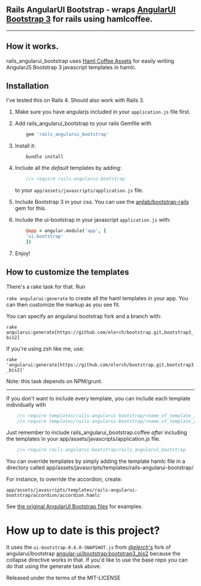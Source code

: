## Rails AngularUI Bootstrap - wraps [AngularUI Bootstrap 3](https://github.com/angular-ui/bootstrap) for rails using hamlcoffee.

***

## How it works.

rails_angularui_bootstrap uses [Haml Coffee Assets](https://github.com/netzpirat/haml_coffee_assets) for easily writing AngularJS Bootstrap 3 javascript templates in hamlc.

## Installation

I've tested this on Rails 4. Should also work with Rails 3.

1. Make sure you have angularjs included in your `application.js` file first.
2. Add rails_angularui_bootstrap to your rails Gemfile with

	```ruby
		gem 'rails_angularui_bootstrap'
	```
3. Install it: 
	```
		bundle install
	```
4. Include all the *default* templates by adding:
	```javascript
		//= require rails-angularui-bootstrap
	```
	to your `app/assets/javascripts/application.js` file.
5. Include Bootstrap 3 in your css. 
	You can use the [anjlab/bootstrap-rails](https://github.com/anjlab/bootstrap-rails) gem for this.

6. Include the ui-bootstrap in your javascript `application.js` with:
	```coffeescript 
		@app = angular.module('app', [
	  	'ui.bootstrap'
		])
	```
7. Enjoy!

## How to customize the templates

There's a rake task for that. Run

`rake angularui:generate` to create all the haml templates in your app. You can then customize the markup as you see fit.

You can specify an angularui bootstrap fork and a branch with:

`rake angularui:generate[https://github.com/elerch/bootstrap.git,bootstrap3_bis2]`

If you're using zsh like me, use:

`rake 'angularui:generate[https://github.com/elerch/bootstrap.git,bootstrap3_bis2]'`

Note: this task depends on NPM/grunt.

***

If you don't want to include every template, you can include each template individually with

```javascript
	//= require templates/rails-angularui-bootstrap/<name_of_template_1>
	//= require templates/rails-angularui-bootstrap/<name_of_template_2>
```

Just remember to include rails_angularui_bootstrap.coffee *after* including the templates
in your app/assets/javascripts/application.js file.

```javascript
	//= require rails-angularui-bootstrap/rails_angularui_bootstrap
```

You can override templates by simply adding the template hamlc file in a directory called app/assets/javascripts/templates/rails-angularui-bootstrap/

For instance, to override the accordion,
create:

`app/assets/javascripts/templates/rails-angularui-bootstrap/accordion/accordion.hamlc`

See [the original AngularUI Bootstrap files](https://github.com/angular-ui/bootstrap/tree/master/template) for examples.

# How up to date is this project?

It uses the `ui-bootstrap-0.6.0-SNAPSHOT.js` from [*@elerch*'s](https://github.com/elerch) fork of angularui/bootstrap [angular-ui/bootstrap:bootstrap3_bis2](https://github.com/elerch/bootstrap/tree/bootstrap3_bis2) because the collapse directive works in that. If you'd like to use the base repo you can do that using the generate task above.

Released under the terms of the MIT-LICENSE